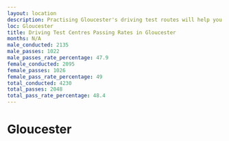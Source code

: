```yaml
---
layout: location
description: Practising Gloucester's driving test routes will help you become more confident in your gear-changing abilities.
loc: Gloucester
title: Driving Test Centres Passing Rates in Gloucester
months: N/A
male_conducted: 2135
male_passes: 1022
male_passes_rate_percentage: 47.9
female_conducted: 2095
female_passes: 1026
female_pass_rate_percentage: 49
total_conducted: 4230
total_passes: 2048
total_pass_rate_percentage: 48.4
---
```


# Gloucester
